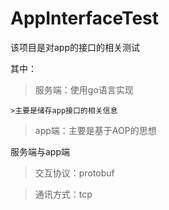 # AppInterfaceTest

该项目是对app的接口的相关测试

其中：
>服务端：使用go语言实现

    >主要是储存app接口的相关信息
    
>app端：主要是基于AOP的思想

服务端与app端
  >交互协议：protobuf
  
  >通讯方式：tcp
